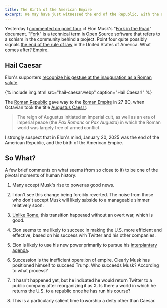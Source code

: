 ```yaml
---
title: The Birth of the American Empire
excerpt: We may have just witnessed the end of the Republic, with the accession of Augustus Musk.
---
```


Yesterday I [commented on point
four](/2025/point-four-of-elons-fork-is-the-scary-one/) of Elon Musk's "[Fork
in the Road](https://www.opm.gov/fork)" document.
"[Fork](https://en.wikipedia.org/wiki/Fork_(software_development))" is a
technical term in Open Source software that refers to a schism in the community
behind a project. Point four quite possibly signals [the end of the rule of
law](/2025/point-four-of-elons-fork-is-the-scary-one/) in the United States of
America. What comes after? Empire.

## Hail Caesar

Elon's supporters [recognize his gesture at the inauguration as a Roman
salute](https://theconversation.com/elon-musk-and-the-history-of-the-roman-salute-248032).

{% include img.html src="hail-caesar.webp" caption="Hail Caesar!" %}

The [Roman Republic](https://en.wikipedia.org/wiki/Roman_Republic) gave way to
the [Roman Empire](https://en.wikipedia.org/wiki/Roman_Empire) in 27 BC, when
Octavian took the title [Augustus
Caesar](https://en.wikipedia.org/wiki/Augustus):

> The reign of Augustus initiated an imperial cult, as well as an era of
> imperial peace (the _Pax Romana_ or _Pax Augusta_) in which the Roman world
> was largely free of armed conflict.

I strongly suspect that in Elon's mind, January 20, 2025 was the end of the
American Republic, and the birth of the American Empire.

## So What?

A few brief comments on what seems (from so close to it) to be one of the
pivotal moments of human history:

1. Many accept Musk's rise to power as good news.

1. I don't see this change being forcibly reverted. The noise from those who
   don't accept Musk will likely subside to a manageable simmer relatively soon.

1. [Unlike Rome](https://en.wikipedia.org/wiki/War_of_Actium), this transition
   happened without an overt war, which is good.

1. Elon seems to me likely to succeed in making the U.S. more efficient and
   effective, based on his success with Twitter and his other companies.

1. Elon is likely to use his new power primarily to pursue his [interplantary
   agenda](https://nss.org/elon-musk-making-humans-a-multiplanetary-species/).

1. Succession is the inefficient operation of empire. Clearly Musk has
   positioned himself to succeed Trump. Who succeeds Musk? According to what
   process?

1. It hasn't happened yet, but he indicated he would return Twitter to a public
   company after reorganizing it as X. Is there a world in which he returns the
   U.S. to a republic once he has run his course?

1. This is a particularly salient time to worship a deity other than Caesar.
